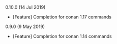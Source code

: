 0.10.0 (14 Jul 2019) 

* [Feature] Completion for conan 1.17 commands

0.9.0 (9 May 2019) 

* [Feature] Completion for conan 1.14 commands
